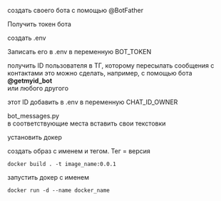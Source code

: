 создать своего бота с помощью @BotFather

Получить токен бота

создать .env

Записать его в .env в переменную BOT_TOKEN 

получить ID пользователя в ТГ, которому пересылать сообщения с контактами
это можно сделать, например, 
с помощью бота **@getmyid_bot** <br>
или любого другого

этот ID добавить в .env в переменную CHAT_ID_OWNER

bot_messages.py<br>
в соответствующие места вставить свои текстовки

установить докер

создать образ с именем и тегом. Тег = версия
```commandline
docker build . -t image_name:0.0.1
```

запустить докер с именем
```commandline
docker run -d --name docker_name
```

